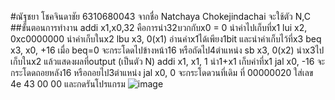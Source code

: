 #ณัฐชยา โชคจินดาชัย 6310680043
จากชื่อ Natchaya Chokejindachai จะใช้ตัว N,C
##ขั้นตอนการทำงาน
addi x1,x0,32 คือการนำ32บวกกับx0 = 0 นำค่าไปเก็บที่x1
lui x2, 0xc0000000 นำค่าเก็บในx2
lbu x3, 0(x1) อ่านค่าx1ได้เพียง1bit และนำค่าเก็บไว้ที่x3
beq x3, x0, +16 เมื่อ beq=0 จะกระโดดไปข้างหน้า16 หรือถัดไป4ตำแหน่ง
sb x3, 0(x2) นำx3ไปเก็บในx2 แล้วแสดงผลที่output (เป็นตัว N)
addi x1, x1, 1 นำ1+x1 เก็บค่าที่x1
jal x0, -16 จะกระโดดถอยหลัง16 หรือถอยไป3ตำแหน่ง
jal x0, 0 จะกระโดดวนที่เดิม
ที่ 00000020 ใส่เลข 4e 43 00 00 และกดรันโปรแกรม
![image](https://user-images.githubusercontent.com/98943695/160886233-427372a9-9d43-4202-b139-dcf4e63b2007.png)
